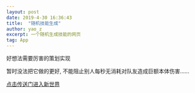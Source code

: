 ```yaml
---
layout: post
date: 2019-4-30 16:36:43
title:  "随机技能生成"
author: yao_z
excerpt: 一个随机生成技能的网页
tag: App
---
```


好想法需要厉害的策划实现

暂时没法把它做的更好, 不能阻止别人每秒无消耗对队友造成巨额本体伤害......

[点击传送门进入新世界](http://11zi.github.io/SkillS/Generator.html)